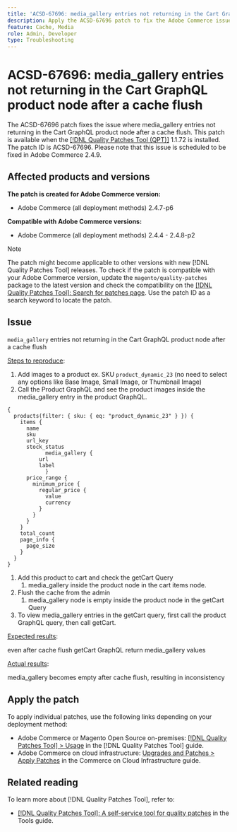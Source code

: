 ```yaml
---
title: 'ACSD-67696: media_gallery entries not returning in the Cart GraphQL product node after a cache flush'
description: Apply the ACSD-67696 patch to fix the Adobe Commerce issue where media_gallery entries not returning in the Cart GraphQL product node after a cache flush.
feature: Cache, Media
role: Admin, Developer
type: Troubleshooting
---
```


# ACSD-67696: media_gallery entries not returning in the Cart GraphQL product node after a cache flush

The ACSD-67696 patch fixes the issue where media_gallery entries not returning in the Cart GraphQL product node after a cache flush. This patch is available when the [[!DNL Quality Patches Tool (QPT)]](/help/tools/quality-patches-tool/quality-patches-tool-to-self-serve-quality-patches.md) 1.1.72 is installed. The patch ID is ACSD-67696. Please note that this issue is scheduled to be fixed in Adobe Commerce 2.4.9.

## Affected products and versions

**The patch is created for Adobe Commerce version:**

* Adobe Commerce (all deployment methods) 2.4.7-p6

**Compatible with Adobe Commerce versions:**

* Adobe Commerce (all deployment methods) 2.4.4 - 2.4.8-p2

>[!NOTE]
>
>The patch might become applicable to other versions with new [!DNL Quality Patches Tool] releases. To check if the patch is compatible with your Adobe Commerce version, update the `magento/quality-patches` package to the latest version and check the compatibility on the [[!DNL Quality Patches Tool]: Search for patches page](https://experienceleague.adobe.com/tools/commerce-quality-patches/index.html). Use the patch ID as a search keyword to locate the patch.

## Issue

`media_gallery` entries not returning in the Cart GraphQL product node after a cache flush

<u>Steps to reproduce</u>:

1. Add images to a product ex. SKU `product_dynamic_23` (no need to select any options like Base Image, Small Image, or Thumbnail Image)
1. Call the Product GraphQL and see the product images inside the media_gallery entry in the product GraphQL.

```
{
  products(filter: { sku: { eq: "product_dynamic_23" } }) {
    items {
      name
      sku
      url_key
      stock_status
			media_gallery {
          url
          label
			}
      price_range {
        minimum_price {
          regular_price {
            value
            currency
          }
        }
      }
    }
    total_count
    page_info {
      page_size
    }
  }
}
```

1. Add this product to cart and check the getCart Query
    1. media_gallery inside the product node in the cart items node.
1. Flush the cache from the admin
    1. media_gallery node is empty inside the product node in the getCart Query
1. To view media_gallery entries in the getCart query, first call the product GraphQL query, then call getCart.

<u>Expected results</u>:

even after cache flush getCart GraphQL return media_gallery values

<u>Actual results</u>:

media_gallery becomes empty after cache flush, resulting in inconsistency
## Apply the patch

To apply individual patches, use the following links depending on your deployment method:

* Adobe Commerce or Magento Open Source on-premises: [[!DNL Quality Patches Tool] > Usage](/help/tools/quality-patches-tool/usage.md) in the [!DNL Quality Patches Tool] guide.
* Adobe Commerce on cloud infrastructure: [Upgrades and Patches > Apply Patches](https://experienceleague.adobe.com/docs/commerce-cloud-service/user-guide/develop/upgrade/apply-patches.html) in the Commerce on Cloud Infrastructure guide.

## Related reading

To learn more about [!DNL Quality Patches Tool], refer to:

* [[!DNL Quality Patches Tool]: A self-service tool for quality patches](/help/tools/quality-patches-tool/quality-patches-tool-to-self-serve-quality-patches.md) in the Tools guide.
